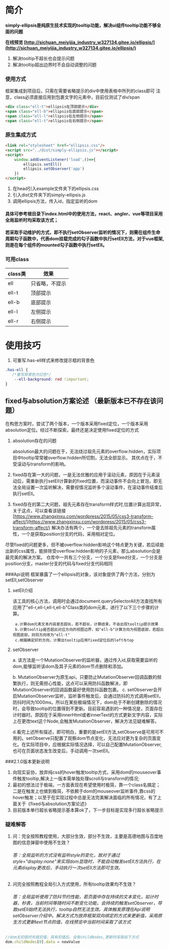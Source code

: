 # 简介
**simply-ellipsis是纯原生技术实现的tooltip功能，解决ui组件tooltip功能不够全面的问题**

**在线预览 [http://sichuan_meiyijia_industry_w327134.gitee.io/ellipsis/](http://sichuan_meiyijia_industry_w327134.gitee.io/ellipsis/)**

1. 解决tooltip不超长也会提示问题
2. 解决tooltip超出边界时不会自动调整的问题

### 使用方式
框架集成到项目后，只需在需要省略提示的div中使用表格中所列的class即可
注意，class必须直接应用到包裹文字的元素中，目前仅测试了div/span

```html
<div class="ell-t">ellipsis在顶部提示</div>
<span class="ell-b">ellipsis在底部提示</span>
<span class="ell-l">ellipsis在左侧提示</span>
<span class="ell-t">ellipsis在右侧提示</span>
```
### 原生集成方式

```html
<link rel="stylesheet" href="ellipsis.css"/>
<script src="../dist/simply-ellipsis.js"></script>
<script>
	window.addEventListener('load',()=>{
  		ellipsis.setEll()
  		ellipsis.setObserver('app')
	})
</script>
```

1. 在head引入example文件夹下的ellipsis.css
2. 引入dist文件夹下的simply-ellipsis.js
3. 调用ellipsis方法，传入id，指定监听的dom

#### 具体可参考根目录下index.html中的使用方法，react、angler、vue等项目采用全局监听时均采取该方式；
#### 若采取手动维护的方式，即不执行setObserver监听的情况下，则需在组件生命周期勾子函数中，代表dom挂载完成的勾子函数中执行setEll方法，对于vue框架,则是在每个组件的mounted勾子函数中执行setEll。


### 可用class
|class类|效果  |
|--|--|
| ell| 只省略，不提示 |
| ell-t| 顶部提示 |
| ell-b| 底部提示 |
| ell-l| 左侧提示 |
|ell-r| 右侧提示 |

# 使用技巧
1. 可重写.has-ell样式来修改提示框的背景色

```css
.has-ell {
   /*重写背景色为红色*/
    --ell-background: red !important;
}
```

## fixed与absolution方案论述 （最新版本已不存在该问题）
在构思方案时，尝试了两个版本，一个版本采用fixed定位，一个版本采用absolution定位。经过不断探索，最终还是决定使用fixed定位的方式
1. absolution存在的问题

   absolution最大的问题在于，无法绕过祖先元素的overflow:hidden，实际项目中tooltip常常被overflow:hidden所切割，无法全部显示。 其优点在于，不受滚动与transform的影响。

2. fixed存在第一大的问题，一是无法优雅的应用于滚动元素，原因在于元素滚动后，需重新执行setEll计算新的fixed位置，而滚动事件不会向上冒泡，即无法全局设置一次监听解决，需要视情况监听多个滚动事件，在滚动事件结束后执行setEll。
3. fixed存在的第二大问题，祖先元素存在transform样式时,位置计算出现异常，关于这点，可以查看该链接[https://www.zhangxinxu.com/wordpress/2015/05/css3-transform-affect/](https://www.zhangxinxu.com/wordpress/2015/05/css3-transform-affect/)
   解决办法有两个，一个是去除祖先元素的transform属性，一个是获取position分支的代码，采用相对定位。

尽管fixed的问题更多，但不被overflow:hidden影响这个特点更为关键，若后续能出新的css属性，能排除受overflow:hidden影响的子元素，那么absolution会是最完美的解决方案。
仓库中一共有三个分支，一个分支是fixed分支，一个分支是position分支，master分支的代码与fixed分支代码相同


###Api说明
框架暴露了一个ellipsis的对象，该对象提供了两个方法，分别为setEll,setObserver

1. setEll介绍

   该工具的核心方法，调用时会通过document.querySelectorAll方法查找所有应用了"ell-r,ell-l,ell-t,ell-b"Class类的dom元素，进行了以下三个步骤的计算。

        a.计算dom元素文本内容是否超长，若不超长，计算结束，不会出现tooltip提示效果
        b.计算tooltip是否超出对应方向的视图边界，如"ell-b"计算方向为视图底部，若超出视图底部，则将方向改为"ell-t"
        c.根据确定好的方向，计算出tooltip应用fixed定位后的left与top
2. setObserver

   a. 该方法是一个MutationObserver的监听器，通过传入id,获取需要监听的dom,能够监听该dom及其子元素的dom节点删除和添加。

   b. MutationObserver为原生api，只要防止MutationObserver回调函数的频繁执行，则无需担心性能，这点可以采用防抖函数解决，即MutationObserver的回调函数最好使用防抖函数包裹。
   c. setObserver会开启MutationObserver监听，监听事件触发后，会通过防抖的方式调用setEll，防抖时间为1000ms。所以在某些极端情况下，dom处于不断创建删除的情况时，会导致tooltip的位置得到不更新。目前容易遇到的一种情况是，页面存在计时器时。原因在于采用innerHtml或者innerText的方式更新文字内容，实际上在更改text这个Node,会触发MutationObserver，解决方法见疑难解答。

   d.看完上述所有描述，即可明白，重要的是setEll方法,setObserve是可用可不用的。setObserve只配置了观察dom节点变化，无法应对更为复杂的页面变化。在实际项目中，应根据实际情况选择，可以自己配置MutationObserver,也可在页面状态发生改变后，手动调用一次setEll。


###2.1.0版本更新说明
1. 向现实妥协，放弃纯css的hover触发tooltip方式，采用dom的mouseover事件触发tooltip,解决上一版本需单独处理scroll与transform的情况;
2. 最初的想法过于极端，一方面表现在希望使用时极简，靠一个class名搞定；二是在触发上也做到极简，不依赖于dom的mouseover监听事件,靠css的hover触发；以至于在实现过程中总是无法完美解决面临的所有情况，有了上面关于《fixed与absolution方案论述》
3. 目前版本单行超长省略提示基本算ok了，下一步目标是实现多行超长省略提示
### 疑难解答
1. 问：完全按照教程使用，大部分生效，部分不生效，主要是高德地图与百度地图的信息弹窗中使用不生效？

   ###### 答：全局监听的方式没有监听style的变化，故对于通过style="display:none"来实现dom显隐时，不能自动触发setEll方法执行，在元素display更改后，手动执行一次setEll方法即可生效。
2. 问完全按照教程全局引入方式使用，所有tooltip效果均不生效？
   ###### 答：全局监听使用了防抖节约性能，若页面中存在持续的文本变化，如计时器，秒表，当前时间等随时间不断变化功能，会持续的触发setObserver，导致setEll始终无法执行，tooltip自然无法生效。具体触发原理在Api说明setObserver介绍中。解决方式为放弃框架双向绑定的方式来更新值，采用原生方式更新text节点的值，在线预览中当前时间采取了该方式


```javascript
//dom无初值时先赋初值，具有初值后，会有childNodes,更新时采取如下方式
dom.childNodes[0].data = newValue
```
